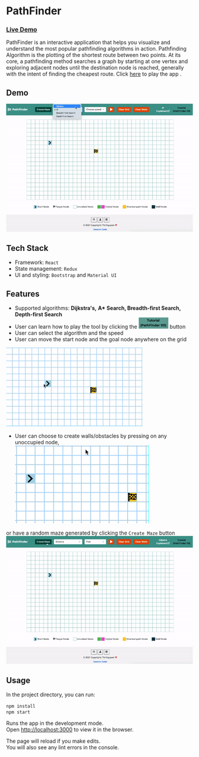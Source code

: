 # PathFinder

### [Live Demo](https://tttn13.github.io/pathfinding-visualizer/)

PathFinder is an interactive application that helps you visualize and understand the most popular pathfinding algorithms in action. Pathfinding Algorithm is the plotting of the shortest route between two points. At its core, a pathfinding method searches a graph by starting at one vertex and exploring adjacent nodes until the destination node is reached, generally with the intent of finding the cheapest route. Click [here](https://tttn13.github.io/pathfinding-visualizer/) to play the app .

## Demo

![playdemo](https://github.com/tttn13/pathfinding-visualizer/blob/main/public/assets/playreset.gif)

## Tech Stack

- Framework: `React`
- State management: `Redux`
- UI and styling: `Bootstrap` and `Material UI`

## Features

- Supported algorithms: **Dijkstra's,** **A\*** **Search, Breadth-first Search, Depth-first Search**
- User can learn how to play the tool by clicking the <img src='https://github.com/tttn13/pathfinding-visualizer/blob/main/public/assets/tutorial.png' width = "80" height= '30'> button
- User can select the algorithm and the speed
- User can move the start node and the goal node anywhere on the grid

<img src='https://github.com/tttn13/pathfinding-visualizer/blob/main/src/assets/gif/movenode.gif' width = "368" height= '212'>

- User can choose to create walls/obstacles by pressing on any unoccupied node,
  ![walldemo](https://github.com/tttn13/pathfinding-visualizer/blob/main/src/assets/gif/walldemo.gif)

or have a random maze generated by clicking the `Create Maze` button
![mazeplaydemo](https://github.com/tttn13/pathfinding-visualizer/blob/main/public/assets/mazeplayreset.gif)

## Usage

In the project directory, you can run:

```
npm install
npm start
```

Runs the app in the development mode.\
Open [http://localhost:3000](http://localhost:3000) to view it in the browser.

The page will reload if you make edits.\
You will also see any lint errors in the console.
